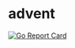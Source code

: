 # advent
[![Go Report Card](https://goreportcard.com/badge/github.com/MarkSparhawk/advent)](https://goreportcard.com/report/github.com/MarkSparhawk/advent)

